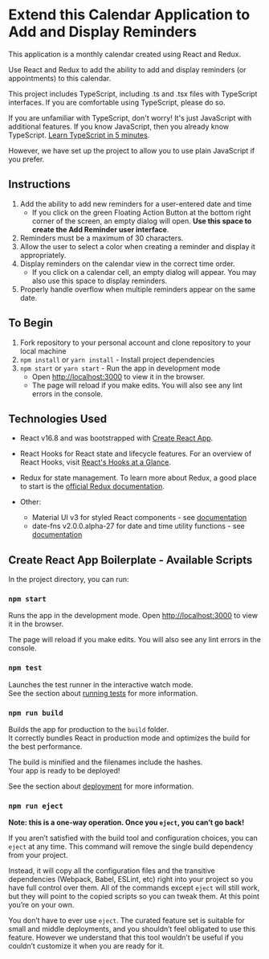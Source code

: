 # Extend this Calendar Application to Add and Display Reminders

This application is a monthly calendar created using React and Redux.

Use React and Redux to add the ability to add and display reminders (or appointments) to this calendar.

This project includes TypeScript, including .ts and .tsx files with TypeScript interfaces. If you are comfortable using TypeScript, please do so.

If you are unfamiliar with TypeScript, don't worry!  It's just JavaScript with additional features.  If you know JavaScript, then you already know TypeScript. [Learn TypeScript in 5 minutes](https://www.typescriptlang.org/docs/handbook/typescript-in-5-minutes.html).

However, we have set up the project to allow you to use plain JavaScript if you prefer.

## Instructions

  1. Add the ability to add new reminders for a user-entered date and time
        - If you click on the green Floating Action Button at the bottom right corner of the screen, an empty dialog will open. **Use this space to create the Add Reminder user interface**.
  2. Reminders must be a maximum of 30 characters.
  3. Allow the user to select a color when creating a reminder and display it appropriately.
  4. Display reminders on the calendar view in the correct time order.
      - If you click on a calendar cell, an empty dialog will appear. You may also use this space to display reminders.
  5. Properly handle overflow when multiple reminders appear on the same date.

## To Begin

  1. Fork repository to your personal account and clone repository to your local machine
  2. `npm install` or `yarn install` - Install project dependencies
  3. `npm start` or `yarn start` - Run the app in development mode
      - Open [http://localhost:3000](http://localhost:3000) to view it in the browser.
      - The page will reload if you make edits. You will also see any lint errors in the console.

## Technologies Used

  * React v16.8 and was bootstrapped with [Create React App](https://github.com/facebook/create-react-app).

  * React Hooks for React state and lifecycle features. For an overview of React Hooks, visit [React's Hooks at a Glance](https://reactjs.org/docs/hooks-overview.html).

  * Redux for state management.  To learn more about Redux, a good place to start is the [official Redux documentation](https://redux.js.org/introduction/getting-started#learn-redux).

  * Other:
    - Material UI v3 for styled React components - see [documentation](https://v3.material-ui.com/)
    - date-fns v2.0.0.alpha-27 for date and time utility functions - see [documentation](https://date-fns.org/v2.0.0-alpha.27/docs/Getting-Started)

## Create React App Boilerplate - Available Scripts

In the project directory, you can run:

### `npm start`

Runs the app in the development mode.
Open [http://localhost:3000](http://localhost:3000) to view it in the browser.

The page will reload if you make edits.
You will also see any lint errors in the console.

### `npm test`

Launches the test runner in the interactive watch mode.<br>
See the section about [running tests](https://facebook.github.io/create-react-app/docs/running-tests) for more information.

### `npm run build`

Builds the app for production to the `build` folder.<br>
It correctly bundles React in production mode and optimizes the build for the best performance.

The build is minified and the filenames include the hashes.<br>
Your app is ready to be deployed!

See the section about [deployment](https://facebook.github.io/create-react-app/docs/deployment) for more information.

### `npm run eject`

**Note: this is a one-way operation. Once you `eject`, you can’t go back!**

If you aren’t satisfied with the build tool and configuration choices, you can `eject` at any time. This command will remove the single build dependency from your project.

Instead, it will copy all the configuration files and the transitive dependencies (Webpack, Babel, ESLint, etc) right into your project so you have full control over them. All of the commands except `eject` will still work, but they will point to the copied scripts so you can tweak them. At this point you’re on your own.

You don’t have to ever use `eject`. The curated feature set is suitable for small and middle deployments, and you shouldn’t feel obligated to use this feature. However we understand that this tool wouldn’t be useful if you couldn’t customize it when you are ready for it.
